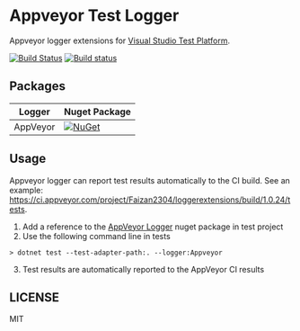 # Appveyor Test Logger
Appveyor logger extensions for [Visual Studio Test Platform](https://gtihub.com/microsoft/vstest).

[![Build Status](https://travis-ci.com/Nipunam/xunit.testlogger.svg?branch=master)](https://travis-ci.com/Nipunam/xunit.testlogger)
[![Build status](https://ci.appveyor.com/api/projects/status/rac9mgpdslmffoqd?svg=true)](https://ci.appveyor.com/project/Nipunam/xunit-testlogger)

## Packages
| Logger | Nuget Package |
| ------ | ------------- |
| AppVeyor | [![NuGet](https://img.shields.io/nuget/v/Appveyor.TestLogger.svg)](https://www.nuget.org/packages/Appveyor.TestLogger/) |

## Usage
Appveyor logger can report test results automatically to the CI build. See an example: https://ci.appveyor.com/project/Faizan2304/loggerextensions/build/1.0.24/tests.

1. Add a reference to the [AppVeyor Logger](https://www.nuget.org/packages/Appveyor.TestLogger) nuget package in test project
2. Use the following command line in tests
```
> dotnet test --test-adapter-path:. --logger:Appveyor
```
3. Test results are automatically reported to the AppVeyor CI results

## LICENSE
MIT
